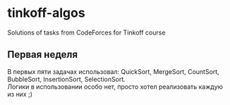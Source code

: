 # tinkoff-algos
Solutions of tasks from CodeForces for Tinkoff course


## Первая неделя
В первых пяти задачах использовал: QuickSort, MergeSort, CountSort, BubbleSort, InsertionSort, SelectionSort. <br/>
Логики в использовании особо нет, просто хотел реализовать каждую из них ;)

